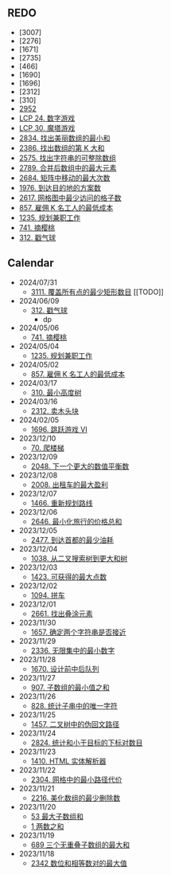 ## REDO

- [3007]
- [2276]
- [1671]
- [2735]
- [466]
- [1690]
- [1696]
- [2312]
- [310]
- [2952](2952/readme.md)
- [LCP 24. 数字游戏](https://leetcode.cn/problems/5TxKeK/)
- [LCP 30. 魔塔游戏](https://leetcode.cn/problems/p0NxJO/)
- [2834. 找出美丽数组的最小和](2834/readme.md)
- [2386. 找出数组的第 K 大和](2386/readme.md)
- [2575. 找出字符串的可整除数组](2575/readme.md)
- [2789. 合并后数组中的最大元素](2789/readme.md)
- [2684. 矩阵中移动的最大次数](2684/readme.md)
- [1976. 到达目的地的方案数](1976/readme.md)
- [2617. 网格图中最少访问的格子数](2617/readme.md)
- [857. 雇佣 K 名工人的最低成本](857/readme.md)
- [1235. 规划兼职工作](1235/readme.md)
- [741. 摘樱桃](741/readme.md)
- [312. 戳气球](https://leetcode.cn/problems/burst-balloons)

## Calendar

- 2024/07/31
  - [3111. 覆盖所有点的最少矩形数目](3111/readme.md) [[TODO]]
- 2024/06/09
  - [312. 戳气球](312/readme.md)
    - dp
- 2024/05/06
  - [741. 摘樱桃](741/readme.md)
- 2024/05/04
  - [1235. 规划兼职工作](1235/readme.md)
- 2024/05/02
  - [857. 雇佣 K 名工人的最低成本](857/readme.md)
- 2024/03/17
  - [310. 最小高度树](310/readme.md)
- 2024/03/16
  - [2312. 卖木头块](2312/readme.md)
- 2024/02/05
  - [1696. 跳跃游戏 VI](1696/readme.md)
- 2023/12/10
  - [70. 爬楼梯](70/readme.md)
- 2023/12/09
  - [2048. 下一个更大的数值平衡数](2048/readme.md)
- 2023/12/08
  - [2008. 出租车的最大盈利](2008/readme.md)
- 2023/12/07
  - [1466. 重新规划路线](1466/readme.md)
- 2023/12/06
  - [2646. 最小化旅行的价格总和](2646/readme.md)
- 2023/12/05
  - [2477. 到达首都的最少油耗](2477/readme.md)
- 2023/12/04
  - [1038. 从二叉搜索树到更大和树](1038/readme.md)
- 2023/12/03
  - [1423. 可获得的最大点数](1423/readme.md)
- 2023/12/02
  - [1094. 拼车](1094/readme.md)
- 2023/12/01
  - [2661. 找出叠涂元素](2661/readme.md)
- 2023/11/30
  - [1657. 确定两个字符串是否接近](1657/readme.md)
- 2023/11/29
  - [2336. 无限集中的最小数字](2336/readme.md)
- 2023/11/28
  - [1670. 设计前中后队列](TODO)
- 2023/11/27
  - [907. 子数组的最小值之和](907/readme.md)
- 2023/11/26
  - [828. 统计子串中的唯一字符](828/readme.md)
- 2023/11/25
  - [1457. 二叉树中的伪回文路径](1457/readme.md)
- 2023/11/24
  - [2824. 统计和小于目标的下标对数目](2824/readme.md)
- 2023/11/23
  - [1410. HTML 实体解析器](1410/readme.md)
- 2023/11/22
  - [2304. 网格中的最小路径代价](2304/readme.md)
- 2023/11/21
  - [2216. 美化数组的最少删除数](2216/readme.md)
- 2023/11/20
  - [53 最大子数组和](53/readme.md)
  - [1 两数之和](1/readme.md)
- 2023/11/19
  - [689 三个无重叠子数组的最大和](689/readme.md)
- 2023/11/18
  - [2342 数位和相等数对的最大值](2342/readme.md)
